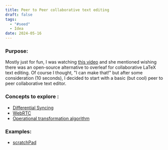 ```yaml
---
title: Peer to Peer collaborative text editing
draft: false
tags:
  - "#seed"
  - Idea
date: 2024-05-16
---
```


### Purpose: 
Mostly just for fun, I was watching [this video](https://www.youtube.com/watch?v=3w1CG8bGNpQ&ab_channel=CharlotteAten) and she mentioned wishing there was an open-source alternative to overleaf for collaborative LaTeX text editing. Of course I thought, "I can make that!" but after some consideration (10 seconds), I decided to start with a basic (but cool) peer to peer collaborative text editor. 

### Concepts to explore : 
-  [Differential Syncing](https://neil.fraser.name/writing/sync/)
-  [WebRTC](https://webrtc.org/)
-  [Operational transformation algorithm](https://en.wikipedia.org/wiki/Operational_transformation)

### Examples: 
-  [scratchPad](https://github.com/tOkeshu/scratchpad)
